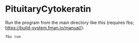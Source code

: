 # PituitaryCytokeratin

Run the program from the main directory like this (requires fbs; https://build-system.fman.io/manual/):

`fbs run`
